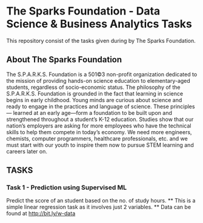 # The Sparks Foundation - Data Science & Business Analytics Tasks
This repository consist of the tasks given during by The Sparks Foundation.

## About The Sparks Foundation
The S.P.A.R.K.S. Foundation is a 501©3 non-profit organization dedicated to the mission of providing hands-on science education to elementary-aged students, regardless of socio-economic status.
The philosophy of the S.P.A.R.K.S. Foundation is grounded in the fact that learning in science begins in early childhood. Young minds are curious about science and ready to engage in the practices and language of science. These principles— learned at an early age—form a foundation to be built upon and strengthened throughout a student’s K-12 education. 
Studies show that our nation’s employers are asking for more employees who have the technical skills to help them compete in today’s economy.  We need more engineers, chemists, computer programmers, healthcare professionals, etc. and we must start with our youth to inspire them now to pursue STEM learning and careers later on.

## TASKS
### Task 1 - Prediction using Supervised ML
Predict the score of an student based on the no. of study hours.
** This is a simple linear regression task as it involves just 2 variables.
** Data can be found at http://bit.ly/w-data
